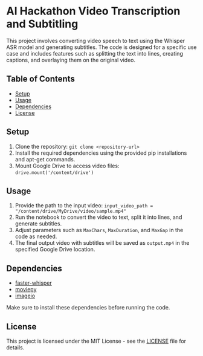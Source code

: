 # AI Hackathon Video Transcription and Subtitling

This project involves converting video speech to text using the Whisper ASR model and generating subtitles. The code is designed for a specific use case and includes features such as splitting the text into lines, creating captions, and overlaying them on the original video.

## Table of Contents
- [Setup](#setup)
- [Usage](#usage)
- [Dependencies](#dependencies)
- [License](#license)

## Setup
1. Clone the repository: `git clone <repository-url>`
2. Install the required dependencies using the provided pip installations and apt-get commands.
3. Mount Google Drive to access video files: `drive.mount('/content/drive')`

## Usage
1. Provide the path to the input video: `input_video_path = "/content/drive/MyDrive/video/sample.mp4"`
2. Run the notebook to convert the video to text, split it into lines, and generate subtitles.
3. Adjust parameters such as `MaxChars`, `MaxDuration`, and `MaxGap` in the code as needed.
4. The final output video with subtitles will be saved as `output.mp4` in the specified Google Drive location.

## Dependencies
- [faster-whisper](https://pypi.org/project/faster-whisper/)
- [moviepy](https://pypi.org/project/moviepy/)
- [imageio](https://pypi.org/project/imageio/)

Make sure to install these dependencies before running the code.

## License
This project is licensed under the MIT License - see the [LICENSE](LICENSE) file for details.
